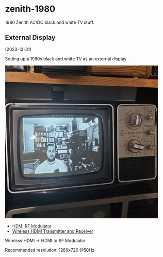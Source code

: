 # zenith-1980

1980 Zenith AC/DC black and white TV stuff.

## External Display 

(2023-12-31)

Setting up a 1980s black and white TV as an external display.

![external-display.jpg](./external-display.jpg)

- [HDMI RF Modulator](https://www.amazon.com/dp/B0976L5C7B)
- [Wireless HDMI Transmitter and Receiver](https://www.amazon.com/gp/product/B0CKXC7X2R)

Wireless HDMI -> HDMI to RF Modulator

Recommended resolution: 1280x720 @50Hz
